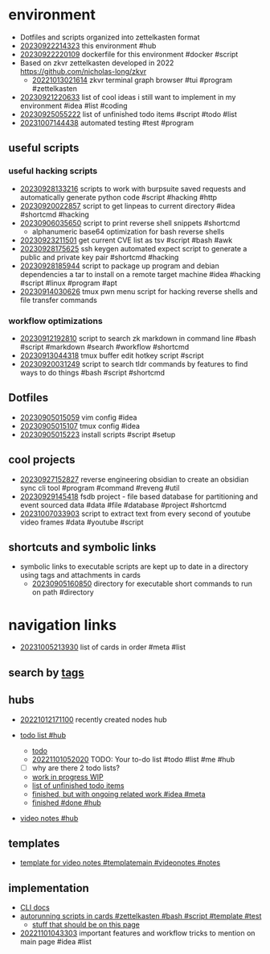 # environment

- Dotfiles and scripts organized into zettelkasten format
- [20230922214323](/zet/20230922214323/README.md) this environment #hub
- [20230922220109](/zet/20230922220109/README.md) dockerfile for this environment #docker #script
- Based on zkvr zettelkasten developed in 2022 https://github.com/nicholas-long/zkvr
  - [20221013021614](/zet/20221013021614/README.md) zkvr terminal graph browser #tui #program #zettelkasten
- [20230921220633](/zet/20230921220633/README.md) list of cool ideas i still want to implement in my environment #idea #list #coding
- [20230925055222](/zet/20230925055222/README.md) list of unfinished todo items #script #todo #list
- [20231007144438](/zet/20231007144438/README.md) automated testing #test #program

## useful scripts

### useful hacking scripts

- [20230928133216](/zet/20230928133216/README.md) scripts to work with burpsuite saved requests and automatically generate python code #script #hacking #http
- [20230920022857](/zet/20230920022857/README.md) script to get linpeas to current directory #idea #shortcmd #hacking
- [20230906035650](/zet/20230906035650/README.md) script to print reverse shell snippets #shortcmd
  - alphanumeric base64 optimization for bash reverse shells
- [20230923211501](/zet/20230923211501/README.md) get current CVE list as tsv #script #bash #awk
- [20230928175625](/zet/20230928175625/README.md) ssh keygen automated expect script to generate a public and private key pair #shortcmd #hacking
- [20230928185944](/zet/20230928185944/README.md) script to package up program and debian dependencies a tar to install on a remote target machine #idea #hacking #script #linux #program #apt
- [20230914030626](/zet/20230914030626/README.md) tmux pwn menu script for hacking reverse shells and file transfer commands

### workflow optimizations

- [20230912192810](/zet/20230912192810/README.md) script to search zk markdown in command line #bash #script #markdown #search #workflow #shortcmd
- [20230913044318](/zet/20230913044318/README.md) tmux buffer edit hotkey script #script
- [20230920031249](/zet/20230920031249/README.md) script to search tldr commands by features to find ways to do things #bash #script #shortcmd

## Dotfiles

- [20230905015059](/zet/20230905015059/README.md) vim config #idea
- [20230905015107](/zet/20230905015107/README.md) tmux config #idea
- [20230905015223](/zet/20230905015223/README.md) install scripts #script #setup

## cool projects

- [20230927152827](/zet/20230927152827/README.md) reverse engineering obsidian to create an obsidian sync cli tool #program #command #reveng #util
- [20230929145418](/zet/20230929145418/README.md) fsdb project - file based database for partitioning and event sourced data #data #file #database #project #shortcmd
- [20231007033903](/zet/20231007033903/README.md) script to extract text from every second of youtube video frames #data #youtube #script

## shortcuts and symbolic links

- symbolic links to executable scripts are kept up to date in a directory using tags and attachments in cards
  - [20230905160850](/zet/20230905160850/README.md) directory for executable short commands to run on path #directory

# navigation links

- [20231005213930](/zet/20231005213930/README.md) list of cards in order #meta #list

## search by [tags](/tagindex/)

## hubs

- [20221012171100](/zet/20221012171100/README.md) recently created nodes hub
- [todo list #hub](/zet/20221007044552/README.md)
  - [todo](/zet/20221003150098/README.md)
  - [20221101052020](/zet/20221101052020/README.md) TODO: Your to-do list #todo #list #me #hub
  - [ ] why are there 2 todo lists?
  - [work in progress WIP](/zet/20221008042814/README.md)
  - [list of unfinished todo items](/zet/20230925055222/README.md)
  - [finished, but with ongoing related work #idea #meta](/zet/20221014215609/README.md)
  - [finished #done #hub](/zet/20221009095853/README.md)


- [video notes #hub](/zet/20221006213953/README.md)

## templates

- [template for video notes #templatemain #videonotes #notes](/zet/20221031092923/README.md)

## implementation

- [CLI docs](/zet/20221006032546/README.md)
- [autorunning scripts in cards #zettelkasten #bash #script #template #test](/zet/20221008063052/README.md)
  - [stuff that should be on this page](/zet/20221009192000/README.md)
- [20221101043303](/zet/20221101043303/README.md) important features and workflow tricks to mention on main page #idea #list
